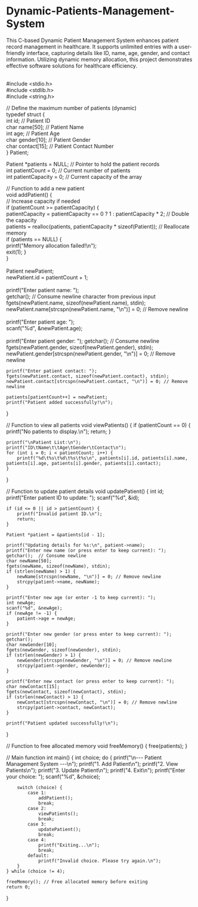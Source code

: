 # Dynamic-Patients-Management-System<br>

This C-based Dynamic Patient Management System enhances patient record management in healthcare. It supports unlimited entries with a user-friendly interface, capturing details like ID, name, age, gender, and contact information. Utilizing dynamic memory allocation, this project demonstrates effective software solutions for healthcare efficiency.<br>
<br>

#include <stdio.h><br>
#include <stdlib.h><br>
#include <string.h><br>

// Define the maximum number of patients (dynamic)<br>
typedef struct {<br>
    int id;                 // Patient ID<br>
    char name[50];         // Patient Name<br>
    int age;               // Patient Age<br>
    char gender[10];       // Patient Gender<br>
    char contact[15];      // Patient Contact Number<br>
} Patient;<br>

Patient *patients = NULL; // Pointer to hold the patient records<br>
int patientCount = 0;     // Current number of patients<br>
int patientCapacity = 0;  // Current capacity of the array<br>

// Function to add a new patient<br>
void addPatient() {<br>
    // Increase capacity if needed<br>
    if (patientCount >= patientCapacity) {<br>
        patientCapacity = patientCapacity == 0 ? 1 : patientCapacity * 2; // Double the capacity<br>
        patients = realloc(patients, patientCapacity * sizeof(Patient)); // Reallocate memory<br>
        if (patients == NULL) {<br>
            printf("Memory allocation failed!\n");<br>
            exit(1);
        }<br>
    }<br>
<br>
    Patient newPatient;<br>
    newPatient.id = patientCount + 1;<br>
<br>
    printf("Enter patient name: ");<br>
    getchar();  // Consume newline character from previous input<br>
    fgets(newPatient.name, sizeof(newPatient.name), stdin);<br>
    newPatient.name[strcspn(newPatient.name, "\n")] = 0; // Remove newline<br>
<br>
    printf("Enter patient age: ");<br>
    scanf("%d", &newPatient.age);<br>
<br>
    printf("Enter patient gender: ");
    getchar(); // Consume newline
    fgets(newPatient.gender, sizeof(newPatient.gender), stdin);
    newPatient.gender[strcspn(newPatient.gender, "\n")] = 0; // Remove newline

    printf("Enter patient contact: ");
    fgets(newPatient.contact, sizeof(newPatient.contact), stdin);
    newPatient.contact[strcspn(newPatient.contact, "\n")] = 0; // Remove newline

    patients[patientCount++] = newPatient;
    printf("Patient added successfully!\n");
}

// Function to view all patients
void viewPatients() {
    if (patientCount == 0) {
        printf("No patients to display.\n");
        return;
    }

    printf("\nPatient List:\n");
    printf("ID\tName\t\tAge\tGender\tContact\n");
    for (int i = 0; i < patientCount; i++) {
        printf("%d\t%s\t%d\t%s\t%s\n", patients[i].id, patients[i].name, patients[i].age, patients[i].gender, patients[i].contact);
    }
}

// Function to update patient details
void updatePatient() {
    int id;
    printf("Enter patient ID to update: ");
    scanf("%d", &id);

    if (id <= 0 || id > patientCount) {
        printf("Invalid patient ID.\n");
        return;
    }

    Patient *patient = &patients[id - 1];

    printf("Updating details for %s:\n", patient->name);
    printf("Enter new name (or press enter to keep current): ");
    getchar();  // Consume newline
    char newName[50];
    fgets(newName, sizeof(newName), stdin);
    if (strlen(newName) > 1) {
        newName[strcspn(newName, "\n")] = 0; // Remove newline
        strcpy(patient->name, newName);
    }

    printf("Enter new age (or enter -1 to keep current): ");
    int newAge;
    scanf("%d", &newAge);
    if (newAge != -1) {
        patient->age = newAge;
    }

    printf("Enter new gender (or press enter to keep current): ");
    getchar();
    char newGender[10];
    fgets(newGender, sizeof(newGender), stdin);
    if (strlen(newGender) > 1) {
        newGender[strcspn(newGender, "\n")] = 0; // Remove newline
        strcpy(patient->gender, newGender);
    }

    printf("Enter new contact (or press enter to keep current): ");
    char newContact[15];
    fgets(newContact, sizeof(newContact), stdin);
    if (strlen(newContact) > 1) {
        newContact[strcspn(newContact, "\n")] = 0; // Remove newline
        strcpy(patient->contact, newContact);
    }

    printf("Patient updated successfully!\n");
}

// Function to free allocated memory
void freeMemory() {
    free(patients);
}

// Main function
int main() {
    int choice;
    do {
        printf("\n--- Patient Management System ---\n");
        printf("1. Add Patient\n");
        printf("2. View Patients\n");
        printf("3. Update Patient\n");
        printf("4. Exit\n");
        printf("Enter your choice: ");
        scanf("%d", &choice);

        switch (choice) {
            case 1:
                addPatient();
                break;
            case 2:
                viewPatients();
                break;
            case 3:
                updatePatient();
                break;
            case 4:
                printf("Exiting...\n");
                break;
            default:
                printf("Invalid choice. Please try again.\n");
        }
    } while (choice != 4);

    freeMemory(); // Free allocated memory before exiting
    return 0;
}
